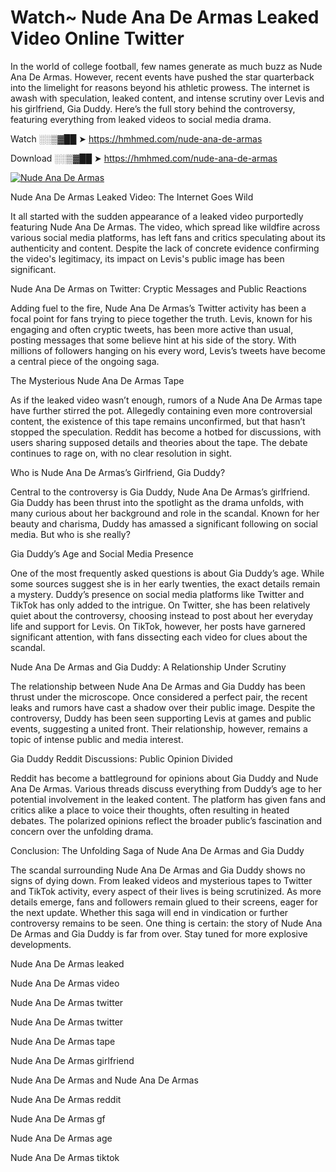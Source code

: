 # Watch~ Nude Ana De Armas Leaked Video Online Twitter

In the world of college football, few names generate as much buzz as Nude Ana De Armas. However, recent events have pushed the star quarterback into the limelight for reasons beyond his athletic prowess. The internet is awash with speculation, leaked content, and intense scrutiny over Levis and his girlfriend, Gia Duddy. Here’s the full story behind the controversy, featuring everything from leaked videos to social media drama.

Watch ░░▒▓██ ➤ https://hmhmed.com/nude-ana-de-armas

Download ░░▒▓██ ➤ https://hmhmed.com/nude-ana-de-armas

[![Nude Ana De Armas](https://i.imgur.com/dJHk4Zq.gif)](https://hmhmed.com/nude-ana-de-armas)

Nude Ana De Armas Leaked Video: The Internet Goes Wild

It all started with the sudden appearance of a leaked video purportedly featuring Nude Ana De Armas. The video, which spread like wildfire across various social media platforms, has left fans and critics speculating about its authenticity and content. Despite the lack of concrete evidence confirming the video's legitimacy, its impact on Levis's public image has been significant.

Nude Ana De Armas on Twitter: Cryptic Messages and Public Reactions

Adding fuel to the fire, Nude Ana De Armas’s Twitter activity has been a focal point for fans trying to piece together the truth. Levis, known for his engaging and often cryptic tweets, has been more active than usual, posting messages that some believe hint at his side of the story. With millions of followers hanging on his every word, Levis’s tweets have become a central piece of the ongoing saga.

The Mysterious Nude Ana De Armas Tape

As if the leaked video wasn’t enough, rumors of a Nude Ana De Armas tape have further stirred the pot. Allegedly containing even more controversial content, the existence of this tape remains unconfirmed, but that hasn’t stopped the speculation. Reddit has become a hotbed for discussions, with users sharing supposed details and theories about the tape. The debate continues to rage on, with no clear resolution in sight.

Who is Nude Ana De Armas’s Girlfriend, Gia Duddy?

Central to the controversy is Gia Duddy, Nude Ana De Armas’s girlfriend. Gia Duddy has been thrust into the spotlight as the drama unfolds, with many curious about her background and role in the scandal. Known for her beauty and charisma, Duddy has amassed a significant following on social media. But who is she really?

Gia Duddy’s Age and Social Media Presence

One of the most frequently asked questions is about Gia Duddy’s age. While some sources suggest she is in her early twenties, the exact details remain a mystery. Duddy’s presence on social media platforms like Twitter and TikTok has only added to the intrigue. On Twitter, she has been relatively quiet about the controversy, choosing instead to post about her everyday life and support for Levis. On TikTok, however, her posts have garnered significant attention, with fans dissecting each video for clues about the scandal.

Nude Ana De Armas and Gia Duddy: A Relationship Under Scrutiny

The relationship between Nude Ana De Armas and Gia Duddy has been thrust under the microscope. Once considered a perfect pair, the recent leaks and rumors have cast a shadow over their public image. Despite the controversy, Duddy has been seen supporting Levis at games and public events, suggesting a united front. Their relationship, however, remains a topic of intense public and media interest.

Gia Duddy Reddit Discussions: Public Opinion Divided

Reddit has become a battleground for opinions about Gia Duddy and Nude Ana De Armas. Various threads discuss everything from Duddy’s age to her potential involvement in the leaked content. The platform has given fans and critics alike a place to voice their thoughts, often resulting in heated debates. The polarized opinions reflect the broader public’s fascination and concern over the unfolding drama.

Conclusion: The Unfolding Saga of Nude Ana De Armas and Gia Duddy

The scandal surrounding Nude Ana De Armas and Gia Duddy shows no signs of dying down. From leaked videos and mysterious tapes to Twitter and TikTok activity, every aspect of their lives is being scrutinized. As more details emerge, fans and followers remain glued to their screens, eager for the next update. Whether this saga will end in vindication or further controversy remains to be seen. One thing is certain: the story of Nude Ana De Armas and Gia Duddy is far from over. Stay tuned for more explosive developments.

Nude Ana De Armas leaked

Nude Ana De Armas video

Nude Ana De Armas twitter

Nude Ana De Armas twitter

Nude Ana De Armas tape

Nude Ana De Armas girlfriend

Nude Ana De Armas and Nude Ana De Armas

Nude Ana De Armas reddit

Nude Ana De Armas gf

Nude Ana De Armas age

Nude Ana De Armas tiktok
